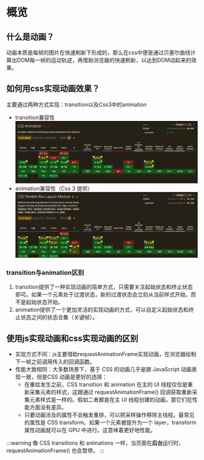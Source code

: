 # 概览

## 什么是动画？

动画本质是每帧的图片在快速刷新下形成的，那么在css中便是通过贝塞尔曲线计算出DOM每一帧的运动轨迹，再借助浏览器的快速刷新，以达到DOM动起来的效果。

## 如何用css实现动画效果？

主要通过两种方式实现：transition以及Css3中的animation

- transition兼容性
  ![img_1.png](/imgs/animation/transition-compatibility.png)
- animation兼容性（Css 3 提供）
  ![img.png](/imgs/animation/animation-compatibility.png)

### transition与animation区别

1. transition提供了一种实现动画的简单方式，只需要关注起始状态和终止状态即可。如果一个元素处于过渡状态，新的过渡状态会立刻从当前样式开始，而不是起始状态开始。
2. animation提供了一个更加灵活的实现动画的方式，可以自定义起始状态和终止状态之间的状态合集（关键帧）。

## 使用js实现动画和css实现动画的区别

- 实现方式不同：js主要借助requestAnimationFrame实现动画，在浏览器绘制下一帧之前调用传入的回调函数。
- 性能大致相同：大多数场景下，基于 CSS 的动画几乎是跟 JavaScript 动画表现一致，但是CSS 动画是更好的选择：
    - 在重绘发生之前，CSS transition 和 animation 在主的 UI 线程仅仅是重新采集元素的样式，这跟通过 requestAnimationFrame()
      回调获取重新采集元素样式是一样的。假如二者都是在主 UI 线程创建的动画，那它们在性能方面没有差异。
    - 只要动画涉及的属性不会触发重排，可以把采样操作移除主线程。最常见的属性是 CSS transform。如果一个元素被提升为一个
      layer，transform 属性动画就可以在 GPU 中进行。这意味着更好地性能。

:::warning
像 CSS transitions 和 animations 一样，当页面在**后台**运行时，requestAnimationFrame() 也会暂停。
:::
